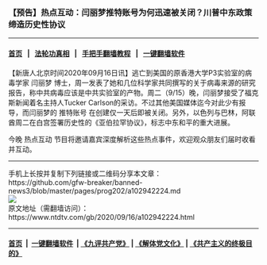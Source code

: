 ### 【预告】热点互动：闫丽梦推特账号为何迅速被关闭？川普中东政策缔造历史性协议
------------------------

#### [首页](https://github.com/gfw-breaker/banned-news3/blob/master/README.md) &nbsp;&nbsp;|&nbsp;&nbsp; [法轮功真相](https://github.com/begood0513/basic/blob/master/README.md)  &nbsp;&nbsp;|&nbsp;&nbsp; [手把手翻墙教程](https://github.com/gfw-breaker/guides/wiki)  &nbsp;&nbsp;|&nbsp;&nbsp; [一键翻墙软件](https://github.com/gfw-breaker/nogfw/blob/master/README.md)  



<div><div class="post_content" itemprop="articleBody">
 <p>
  【新唐人北京时间2020年09月16日讯】逃亡到美国的原香港大学P3实验室的病毒学家
  <ok href="https://www.ntdtv.com/gb/闫丽梦.htm">
   闫丽梦
  </ok>
  博士，周一发表了她和几位科学家共同撰写的关于病毒来源的研究报告，称中共病毒应该是中共实验室的产物。周二（9/15）晚，闫丽梦接受了福克斯新闻着名主持人Tucker Carlson的采访。不过其他美国媒体迄今对此少有报导，而闫丽梦的
  <ok href="https://www.ntdtv.com/gb/推特账号.htm">
   推特账号
  </ok>
  在创建仅一天后即被关闭。另外，以色列与巴林，阿联酋周二在白宫签署历史性的《亚伯拉罕协议》，标志中东和平的重大进展。
 </p>
 <p>
  今晚
  <ok href="https://www.ntdtv.com/gb/热点互动.htm">
   热点互动
  </ok>
  节目将邀请嘉宾深度解析这些热点事件，欢迎观众朋友们届时收看并互动。
 </p>
 <div class="single_ad">
 </div>
</div>
</div>
<hr/>
手机上长按并复制下列链接或二维码分享本文章：<br/>
https://github.com/gfw-breaker/banned-news3/blob/master/pages/prog202/a102942224.md <br/>
<a href='https://github.com/gfw-breaker/banned-news3/blob/master/pages/prog202/a102942224.md'><img src='https://github.com/gfw-breaker/banned-news3/blob/master/pages/prog202/a102942224.md.png'/></a> <br/>
原文地址（需翻墙访问）：https://www.ntdtv.com/gb/2020/09/16/a102942224.html


------------------------
#### [首页](https://github.com/gfw-breaker/banned-news3/blob/master/README.md) &nbsp;|&nbsp; [一键翻墙软件](https://github.com/gfw-breaker/nogfw/blob/master/README.md) &nbsp;| [《九评共产党》](https://github.com/gfw-breaker/9ping.md/blob/master/README.md#九评之一评共产党是什么) | [《解体党文化》](https://github.com/gfw-breaker/jtdwh.md/blob/master/README.md) | [《共产主义的终极目的》](https://github.com/gfw-breaker/gczydzjmd.md/blob/master/README.md)


<img src='http://gfw-breaker.win/banned-news3/pages/prog202/a102942224.md' width='0px' height='0px'/>